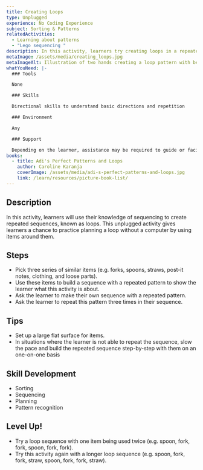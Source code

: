 ```yaml
---
title: Creating Loops
type: Unplugged
experience: No Coding Experience
subject: Sorting & Patterns
relatedActivities:
  - Learning about patterns
  - "Lego sequencing "
description: In this activity, learners try creating loops in a repeated sequence.
metaImage: /assets/media/creating_loops.jpg
metaImageAlt: Illustration of two hands creating a loop pattern with beads
whatYouNeed: |-
  ### Tools

  None

  ### Skills

  Directional skills to understand basic directions and repetition

  ### Environment

  Any

  ### Support

  Depending on the learner, assistance may be required to guide or facilitate
books:
  - title: Adi's Perfect Patterns and Loops
    author: Caroline Karanja
    coverImage: /assets/media/adi-s-perfect-patterns-and-loops.jpg
    link: /learn/resources/picture-book-list/
---
```

## Description

In this activity, learners will use their knowledge of sequencing to create repeated sequences, known as loops. This unplugged activity gives learners a chance to practice planning a loop without a computer by using items around them.

## Steps

* Pick three series of similar items (e.g. forks, spoons, straws, post-it notes, clothing, and loose parts).
* Use these items to build a sequence with a repeated pattern to show the learner what this activity is about.
* Ask the learner to make their own sequence with a repeated pattern.
* Ask the learner to repeat this pattern three times in their sequence.

## Tips

* Set up a large flat surface for items.
* In situations where the learner is not able to repeat the sequence, slow the pace and build the repeated sequence step-by-step with them on an one-on-one basis

## Skill Development

* Sorting
* Sequencing
* Planning
* Pattern recognition 

## Level Up!

* Try a loop sequence with one item being used twice (e.g. spoon, fork, fork, spoon, fork, fork).
* Try this activity again with a longer loop sequence (e.g. spoon, fork, fork, straw, spoon, fork, fork, straw).
